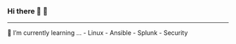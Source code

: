 ### Hi there 👋 👯
<hr>
🌱 I’m currently learning ...
-  Linux
-  Ansible
-  Splunk
-  Security
<!--
**krimsoda/krimsoda** is a ✨ _special_ ✨ repository because its `README.md` (this file) appears on your GitHub profile.

### Hi there 👋 👯

Here are some ideas to get you started:

- 🔭 I’m currently working on ...
- 🌱 I’m currently learning ...
- 👯 I’m looking to collaborate on ...
- 🤔 I’m looking for help with ...
- 💬 Ask me about ...
- 📫 How to reach me: ...
- 😄 Pronouns: ...
- ⚡ Fun fact: ...
-->
